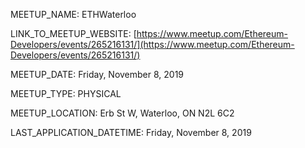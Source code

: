 MEETUP_NAME: ETHWaterloo

LINK_TO_MEETUP_WEBSITE: [https://www.meetup.com/Ethereum-Developers/events/265216131/](https://www.meetup.com/Ethereum-Developers/events/265216131/)

MEETUP_DATE: Friday, November 8, 2019

MEETUP_TYPE: PHYSICAL

MEETUP_LOCATION: Erb St W, Waterloo, ON N2L 6C2

LAST_APPLICATION_DATETIME: Friday, November 8, 2019
